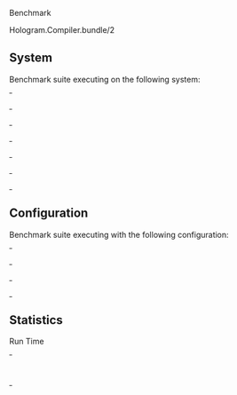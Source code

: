 Benchmark

Hologram.Compiler.bundle/2

## System

Benchmark suite executing on the following system:

<table style="width: 1%">
  <tr>
    <th style="width: 1%; white-space: nowrap">Operating System</th>
    <td>macOS</td>
  </tr><tr>
    <th style="white-space: nowrap">CPU Information</th>
    <td style="white-space: nowrap">Apple M1 Pro</td>
  </tr><tr>
    <th style="white-space: nowrap">Number of Available Cores</th>
    <td style="white-space: nowrap">10</td>
  </tr><tr>
    <th style="white-space: nowrap">Available Memory</th>
    <td style="white-space: nowrap">16 GB</td>
  </tr><tr>
    <th style="white-space: nowrap">Elixir Version</th>
    <td style="white-space: nowrap">1.18.2</td>
  </tr><tr>
    <th style="white-space: nowrap">Erlang Version</th>
    <td style="white-space: nowrap">27.2.4</td>
  </tr>
</table>

## Configuration

Benchmark suite executing with the following configuration:

<table style="width: 1%">
  <tr>
    <th style="width: 1%">:time</th>
    <td style="white-space: nowrap">10 s</td>
  </tr><tr>
    <th>:parallel</th>
    <td style="white-space: nowrap">1</td>
  </tr><tr>
    <th>:warmup</th>
    <td style="white-space: nowrap">2 s</td>
  </tr>
</table>

## Statistics



Run Time

<table style="width: 1%">
  <tr>
    <th>Name</th>
    <th style="text-align: right">IPS</th>
    <th style="text-align: right">Average</th>
    <th style="text-align: right">Devitation</th>
    <th style="text-align: right">Median</th>
    <th style="text-align: right">99th&nbsp;%</th>
  </tr>

  <tr>
    <td style="white-space: nowrap">bundle/2</td>
    <td style="white-space: nowrap; text-align: right">4.53</td>
    <td style="white-space: nowrap; text-align: right">220.93 ms</td>
    <td style="white-space: nowrap; text-align: right">&plusmn;6.17%</td>
    <td style="white-space: nowrap; text-align: right">216.08 ms</td>
    <td style="white-space: nowrap; text-align: right">270.77 ms</td>
  </tr>

</table>